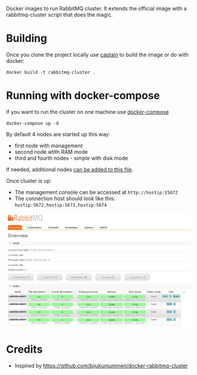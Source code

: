 Docker images to run RabbitMQ cluster. It extends the official image with a rabbitmq-cluster script that does the magic.

# Building

Once you clone the project locally use [captain](https://github.com/harbur/captain) to build the image or do with docker:

```
docker build -t rabbitmq-cluster .
```

# Running with docker-compose

If you want to run the cluster on one machine use [docker-compose](https://github.com/docker/compose/)

```
docker-compose up -d
```

By default 4 nodes are started up this way:

* first node with management
* second node wtith RAM mode
* third and fourth nodes - simple with disk mode

If needed, additional nodes [can be added to this file](./docker-compose.yml).

Once cluster is up:
* The management console can be accessed at `http://hostip:15672`
* The connection host should look like this: `hostip:5672,hostip:5673,hostip:5674`

![some screen](./docs/rabbitmq-cluster.png)

# Credits

* Inspired by https://github.com/bijukunjummen/docker-rabbitmq-cluster
